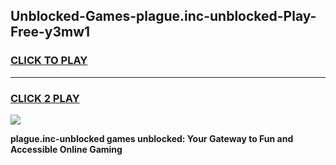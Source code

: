 
## Unblocked-Games-plague.inc-unblocked-Play-Free-y3mw1
<h3>
<a href="https://premium76.site?title=plague.inc-unblocked&ref=10A">CLICK TO PLAY</a></h3>
<hr>

<h3>
<a href="https://premium76.site?title=plague.inc-unblocked&ref=10A">CLICK 2 PLAY</a>
  
</h3>

<a href="https://premium76.site?title=plague.inc-unblocked&ref=10A"><img src="https://clearcache.store/games.png"></a>


**plague.inc-unblocked games unblocked: Your Gateway to Fun and Accessible Online Gaming**
